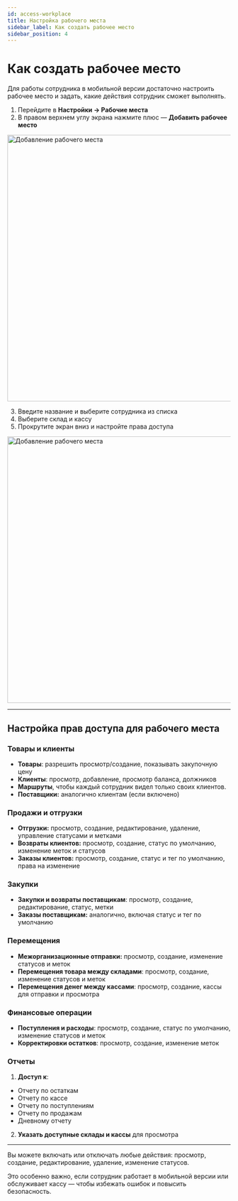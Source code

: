 ```yaml
---
id: access-workplace
title: Настройка рабочего места
sidebar_label: Как создать рабочее место
sidebar_position: 4
---
```

# Как создать рабочее место
Для работы сотрудника в мобильной версии достаточно настроить рабочее место и задать, какие действия сотрудник сможет выполнять.

1. Перейдите в **Настройки → Рабочие места**
1. В правом верхнем углу экрана нажмите плюс — **Добавить рабочее место** 

<img src="/img/knowledge/access/workplace.png" alt="Добавление рабочего места" width="600" />

3. Введите название и выберите сотрудника из списка
1. Выберите склад и кассу
5. Прокрутите экран вниз и настройте права доступа 

<img src="/img/knowledge/access/workplace2.png" alt="Добавление рабочего места" width="600" />

---
## Настройка прав доступа для рабочего места
### Товары и клиенты
- **Товары**: разрешить просмотр/создание, показывать закупочную цену
- **Клиенты**: просмотр, добавление, просмотр баланса, должников
- **Маршруты**, чтобы каждый сотрудник видел только своих клиентов.
- **Поставщики:** аналогично клиентам (если включено)

### Продажи и отгрузки
- **Отгрузки:** просмотр, создание, редактирование, удаление, управление статусами и метками
- **Возвраты клиентов:** просмотр, создание, статус по умолчанию, изменение меток и статусов
- **Заказы клиентов:** просмотр, создание, статус и тег по умолчанию, права на изменение

### Закупки
- **Закупки и возвраты поставщикам**: просмотр, создание, редактирование, статус, метки
- **Заказы поставщикам:** аналогично, включая статус и тег по умолчанию

### Перемещения
- **Межорганизационные отправки:** просмотр, создание, изменение статусов и меток
- **Перемещения товара между складами**: просмотр, создание, изменение статусов и меток
- **Перемещения денег между кассами**: просмотр, создание, кассы для отправки и просмотра

### Финансовые операции
- **Поступления и расходы**: просмотр, создание, статус по умолчанию, изменение статусов и меток
- **Корректировки остатков**: просмотр, создание, изменение меток


### Отчеты
1. **Доступ к**:
- Отчету по остаткам
- Отчету по кассе
- Отчету по поступлениям
- Отчету по продажам
- Дневному отчету
2. **Указать доступные склады и кассы** для просмотра

---

Вы можете включать или отключать любые действия: просмотр, создание, редактирование, удаление, изменение статусов.

Это особенно важно, если сотрудник работает в мобильной версии или обслуживает кассу — чтобы избежать ошибок и повысить безопасность.

